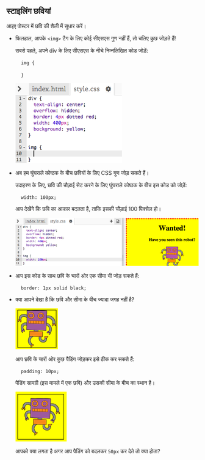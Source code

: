 ## स्टाइलिंग छवियां

आइए पोस्टर में छवि की शैली में सुधार करें।

+ फिलहाल, आपके `<img>` टैग के लिए कोई सीएसएस गुण नहीं हैं, तो चलिए कुछ जोड़ते हैं!
    
    सबसे पहले, अपने div के लिए सीएसएस के नीचे निम्नलिखित कोड जोड़ें:
    
        img {
        
        }
        
    
    ![स्क्रीनशॉट](images/wanted-img-css.png)

+ अब हम घुंघराले कोष्ठक के बीच छवियों के लिए CSS गुण जोड़ सकते हैं।
    
    उदाहरण के लिए, छवि की चौड़ाई सेट करने के लिए घुंघराले कोष्ठक के बीच इस कोड को जोड़ें:
    
        width: 100px;
        
    
    आप देखेंगे कि छवि का आकार बदलता है, ताकि इसकी चौड़ाई 100 पिक्सेल हो।
    
    ![स्क्रीनशॉट](images/wanted-img-width.png)

+ आप इस कोड के साथ छवि के चारों ओर एक सीमा भी जोड़ सकते हैं:
    
        border: 1px solid black;
        

+ क्या आपने देखा है कि छवि और सीमा के बीच ज्यादा जगह नहीं है?
    
    ![स्क्रीनशॉट](images/wanted-img-border.png)
    
    आप छवि के चारों ओर कुछ पैडिंग जोड़कर इसे ठीक कर सकते हैं:
    
        padding: 10px;
        
    
    पैडिंग सामग्री (इस मामले में एक छवि) और उसकी सीमा के बीच का स्थान है।
    
    ![स्क्रीनशॉट](images/wanted-img-padding.png)
    
    आपको क्या लगता है अगर आप पैडिंग को बदलकर `50px` कर देते तो क्या होता?